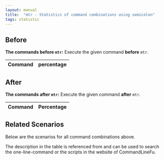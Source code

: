 ```yaml
---
layout: manual
title:  "mtr - Statistics of command combinations using semicolon"
tags: statistic
---
```


## Before

__The commands before `mtr`:__  Execute the given command __before__ `mtr`.

| Command | percentage |
|--------|--------|



## After

__The commands after `mtr`:__ Execute the given command __after__ `mtr`.

| Command | Percentage | 
|-------|--------|



## Related Scenarios

Below are the scenarios for all command combinations above.

The description in the table is referenced from and can be used to search the one-line-command or the scripts in the website of CommandLineFu.




